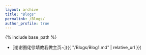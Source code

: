 ```yaml
---
layout: archive
title: "Blogs"
permalink: /Blogs/
author_profile: true
---
```

{% include base_path %}

- [谢谢图佬徐靖教我做主页~]({{ "/Blogs/Blog1.md" | relative_url }})
